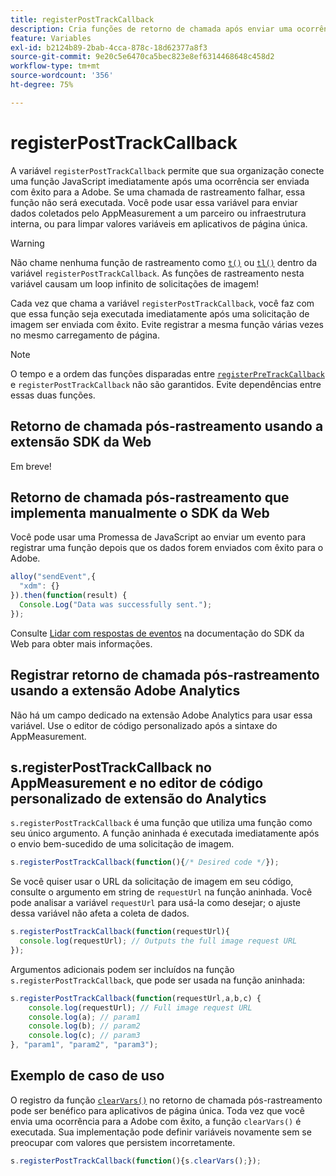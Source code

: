```yaml
---
title: registerPostTrackCallback
description: Cria funções de retorno de chamada após enviar uma ocorrência para a Adobe.
feature: Variables
exl-id: b2124b89-2bab-4cca-878c-18d62377a8f3
source-git-commit: 9e20c5e6470ca5bec823e8ef6314468648c458d2
workflow-type: tm+mt
source-wordcount: '356'
ht-degree: 75%

---
```


# registerPostTrackCallback

A variável `registerPostTrackCallback` permite que sua organização conecte uma função JavaScript imediatamente após uma ocorrência ser enviada com êxito para a Adobe. Se uma chamada de rastreamento falhar, essa função não será executada. Você pode usar essa variável para enviar dados coletados pelo AppMeasurement a um parceiro ou infraestrutura interna, ou para limpar valores variáveis em aplicativos de página única.

>[!WARNING]
>
>Não chame nenhuma função de rastreamento como [`t()`](t-method.md) ou [`tl()`](tl-method.md) dentro da variável `registerPostTrackCallback`. As funções de rastreamento nesta variável causam um loop infinito de solicitações de imagem!

Cada vez que chama a variável `registerPostTrackCallback`, você faz com que essa função seja executada imediatamente após uma solicitação de imagem ser enviada com êxito. Evite registrar a mesma função várias vezes no mesmo carregamento de página.

>[!NOTE]
>
>O tempo e a ordem das funções disparadas entre [`registerPreTrackCallback`](registerpretrackcallback.md) e `registerPostTrackCallback` não são garantidos. Evite dependências entre essas duas funções.

## Retorno de chamada pós-rastreamento usando a extensão SDK da Web

Em breve!

## Retorno de chamada pós-rastreamento que implementa manualmente o SDK da Web

Você pode usar uma Promessa de JavaScript ao enviar um evento para registrar uma função depois que os dados forem enviados com êxito para o Adobe.

```js
alloy("sendEvent",{
  "xdm": {}
}).then(function(result) {
  Console.Log("Data was successfully sent.");
});
```

Consulte [Lidar com respostas de eventos](https://experienceleague.adobe.com/docs/experience-platform/edge/fundamentals/tracking-events.html#handling-responses-from-events) na documentação do SDK da Web para obter mais informações.

## Registrar retorno de chamada pós-rastreamento usando a extensão Adobe Analytics

Não há um campo dedicado na extensão Adobe Analytics para usar essa variável. Use o editor de código personalizado após a sintaxe do AppMeasurement.

## s.registerPostTrackCallback no AppMeasurement e no editor de código personalizado de extensão do Analytics

`s.registerPostTrackCallback` é uma função que utiliza uma função como seu único argumento. A função aninhada é executada imediatamente após o envio bem-sucedido de uma solicitação de imagem.

```js
s.registerPostTrackCallback(function(){/* Desired code */});
```

Se você quiser usar o URL da solicitação de imagem em seu código, consulte o argumento em string de `requestUrl` na função aninhada. Você pode analisar a variável `requestUrl` para usá-la como desejar; o ajuste dessa variável não afeta a coleta de dados.

```js
s.registerPostTrackCallback(function(requestUrl){
  console.log(requestUrl); // Outputs the full image request URL
});
```

Argumentos adicionais podem ser incluídos na função `s.registerPostTrackCallback`, que pode ser usada na função aninhada:

```js
s.registerPostTrackCallback(function(requestUrl,a,b,c) {
    console.log(requestUrl); // Full image request URL
    console.log(a); // param1
    console.log(b); // param2
    console.log(c); // param3
}, "param1", "param2", "param3");
```

## Exemplo de caso de uso

O registro da função [`clearVars()`](clearvars.md) no retorno de chamada pós-rastreamento pode ser benéfico para aplicativos de página única. Toda vez que você envia uma ocorrência para a Adobe com êxito, a função `clearVars()` é executada. Sua implementação pode definir variáveis novamente sem se preocupar com valores que persistem incorretamente.

```js
s.registerPostTrackCallback(function(){s.clearVars();});
```

